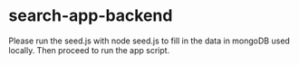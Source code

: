 # search-app-backend
Please run the seed.js with node seed.js to fill in the data in mongoDB used locally.
Then proceed to run the app script.
